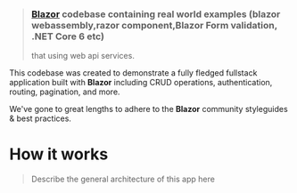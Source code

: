 > ### [Blazor](https://github.com/aspnet/Blazor) codebase containing real world examples (blazor webassembly,razor component,Blazor Form validation, .NET Core 6 etc) 
> that using web api services.


This codebase was created to demonstrate a fully fledged fullstack application built with **Blazor** including CRUD operations, authentication, routing, pagination, and more.

We've gone to great lengths to adhere to the **Blazor** community styleguides & best practices.

# How it works

> Describe the general architecture of this app here


